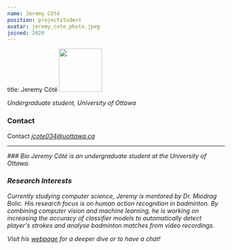 ```yaml
---
name: Jeremy Côté
position: projectstudent
avatar: jeremy_cote_photo.jpeg
joined: 2020
---
```


title: Jeremy Côté
<img width="100" src="{{site.baseurl}}/images/people/{{page.avatar}}" data-action="zoom">

_Undergraduate student, University of Ottawa_<br>

### Contact
Contact
<i class="fa fa-envelope-o"> jcote034@uottawa.ca<br>

<hr>
### Bio
Jeremy Côté is an undergraduate student at the University of Ottawa.

### Research Interests
Currently studying computer science, Jeremy is mentored by Dr. Miodrag Bolic. His research focus is on human action recognition in badminton. By combining computer vision and machine learning, he is working on increasing the accuracy of classifier models to automatically detect player's strokes and analyse badminton matches from video recordings.

Visit his [webpage](https://jeremycote.github.io/Portfolio/) for a deeper dive or to have a chat!
